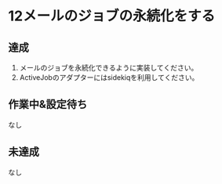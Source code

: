 # 12メールのジョブの永続化をする

## 達成
1. メールのジョブを永続化できるように実装してください。
2. ActiveJobのアダプターにはsidekiqを利用してください。
## 作業中&設定待ち
なし

## 未達成
なし